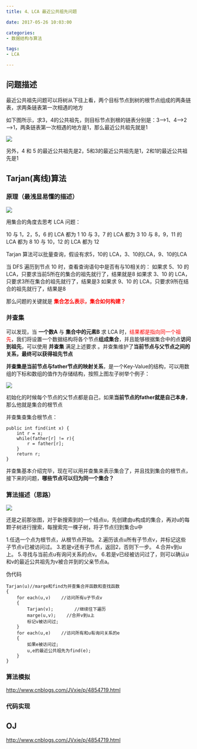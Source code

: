 ```yaml
---
title: 4、LCA 最近公共祖先问题

date: 2017-05-26 10:03:00

categories:
- 数据结构与算法

tags:
- LCA

---
```


## 问题描述

最近公共祖先问题可以将树从下往上看，两个目标节点到树的根节点组成的两条链表，求两条链表第一次相遇的地方

如下图所示，求3，4的公共祖先，则目标节点到根的链表分别是：3——>1、4——>2——>1，两条链表第一次相遇的地方是1，那么最近公共祖先就是1

![](http://i.imgur.com/KLZozPV.png)

另外，4 和 5 的最近公共祖先是2，5和3的最近公共祖先是1，2和1的最近公共祖先是1

## Tarjan(离线)算法

### 原理（最浅显易懂的描述）

![](http://i.imgur.com/BXMZV63.png)

用集合的角度去思考 LCA 问题：

10 与 1，2，5，6 的 LCA 都为 1
10 与 3，7 的 LCA 都为 3
10 与 8，9，11 的 LCA 都为 8
10 与 10，12 的 LCA 都为 12

Tarjan 算法可以批量查询，假设有求5，10的 LCA，3、10的LCA，9、10的LCA

当 DFS 遍历到节点 10 时，查看查询语句中是否有与10相关的：
如果求 5、10 的 LCA，只要求当前5所在的集合的祖先就行了，结果就是8
如果求 3、10 的 LCA，只要求3所在集合的祖先就行了，结果是3
如果求 9、10 的 LCA，只要求9所在结合的祖先就行了，结果是8

那么问题的关键就是 <font color='red'>**集合怎么表示，集合如何构建？**</font>

### 并查集

可以发现，当 **一个数A** 与 **集合中的元素B** 求 LCA 时，<font color='red'>结果都是指向同一个祖先</font>，我们将设置一个数据结构将各个节点**组成集合**，并且能够根据集合中的点**访问到祖先**，可以使用 **并查集** 满足上述要求 。并查集维护了**当前节点与父节点之间的关系，最终可以获得祖先节点**

**并查集是当前节点与father节点的映射关系**，是一个Key-Value的结构，可以用数组的下标和数组的值作为存储结构，按照上图左子树举个例子：

![](http://i.imgur.com/uP9FUsk.png)

初始化的时候每个节点的父节点都是自己，如果**当前节点的father就是自己本身**，那么他就是集合的根节点

并查集查集合根节点：

    public int find(int x) {
        int r = x;
        while(father[r] != r){
            r = father[r];
        }
        return r;
    }

并查集基本介绍完毕，现在可以用并查集来表示集合了，并且找到集合的根节点，接下来的问题，**哪些节点可以归为同一个集合？**

### 算法描述（思路）

![](http://i.imgur.com/BXMZV63.png)

还是之前那张图，对于新搜索到的一个结点u，先创建由u构成的集合，再对u的每颗子树进行搜索，每搜索完一棵子树，将子节点归到集合u中

1.任选一个点为根节点，从根节点开始。
2.遍历该点u所有子节点v，并标记这些子节点v已被访问过。
3.若是v还有子节点，返回2，否则下一步。
4.合并v到u上。
5.寻找与当前点u有询问关系的点v。
6.若是v已经被访问过了，则可以确认u和v的最近公共祖先为v被合并到的父亲节点a。

伪代码

	Tarjan(u)//marge和find为并查集合并函数和查找函数
	{
	    for each(u,v)    //访问所有u子节点v
	    {
	        Tarjan(v);        //继续往下遍历
	        marge(u,v);    //合并v到u上
	        标记v被访问过;
	    }
	    for each(u,e)    //访问所有和u有询问关系的e
	    {
	        如果e被访问过;
	        u,e的最近公共祖先为find(e);
	    }
	}

### 算法模拟

http://www.cnblogs.com/JVxie/p/4854719.html

### 代码实现

## OJ

http://www.cnblogs.com/JVxie/p/4854719.html




